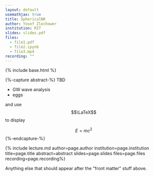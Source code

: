 ```yaml
---
layout: default
usemathjax: true
title: SphericalNR
author: Yosef Zlochower
institution: RIT
slides: slides.pdf
files:
  - file1.pdf
  - file2.ipynb
  - file3.mp4
recording: ""
---
```

{% include base.html %}

{%-capture abstract-%}
TBD

* GW wave analysis
* eggs

and use $$\LaTeX$$ to display

$$\begin{equation}E = m c^2\end{equation}$$
{%-endcapture-%}

{% include lecture.md author=page.author institution=page.institution title=page.title abstract=abstract slides=page.slides files=page.files recording=page.recording%}

Anything else that should appear after the "front matter" stuff above.
